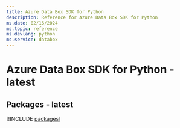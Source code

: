 ```yaml
---
title: Azure Data Box SDK for Python
description: Reference for Azure Data Box SDK for Python
ms.date: 02/16/2024
ms.topic: reference
ms.devlang: python
ms.service: databox
---
```

# Azure Data Box SDK for Python - latest
## Packages - latest
[!INCLUDE [packages](data-box-index.md)]
